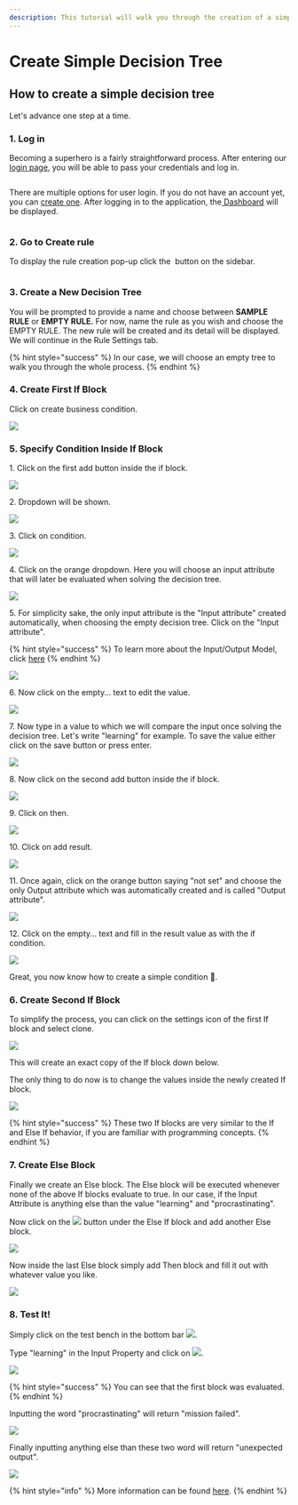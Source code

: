 ```yaml
---
description: This tutorial will walk you through the creation of a simple Decision Tree.
---
```


# Create Simple Decision Tree

## How to create a simple decision tree

Let's advance one step at a time.

### 1. Log in

Becoming a superhero is a fairly straightforward process. After entering our [login page](https://app.decisionrules.io/auth/login), you will be able to pass your credentials and log in.

<figure><img src="../.gitbook/assets/image (12) (1).png" alt=""><figcaption></figcaption></figure>

There are multiple options for user login. If you do not have an account yet, you can [create one](https://app.decisionrules.io/auth/register?type=true-registration). After logging in to the application, the[ Dashboard](../) will be displayed.

<figure><img src="../.gitbook/assets/image (17).png" alt=""><figcaption></figcaption></figure>

### 2. Go to Create rule

To display the rule creation pop-up click the  <img src="../.gitbook/assets/image (14).png" alt="" data-size="original"> button on the sidebar.

<figure><img src="../.gitbook/assets/image (3) (2).png" alt=""><figcaption></figcaption></figure>

### 3. Create a New Decision Tree

You will be prompted to provide a name and choose between **SAMPLE RULE** or **EMPTY RULE.** For now, name the rule as you wish and choose the EMPTY RULE. The new rule will be created and its detail will be displayed. We will continue in the Rule Settings tab.

{% hint style="success" %}
In our case, we will choose an empty tree to walk you through the whole process.
{% endhint %}

### 4. Create First If Block

Click on create business condition.

![](<../.gitbook/assets/image (204).png>)

### 5. Specify Condition Inside If Block

1\. Click on the first add button inside the if block.&#x20;

![](<../.gitbook/assets/image (199).png>)

2\. Dropdown will be shown.

![](<../.gitbook/assets/image (154).png>)

3\. Click on condition.

![](<../.gitbook/assets/image (206).png>)

4\. Click on the orange dropdown. Here you will choose an input attribute that will later be evaluated when solving the decision tree.

![](<../.gitbook/assets/image (166).png>)

5\. For simplicity sake, the only input attribute is the "Input attribute" created automatically, when choosing the empty decision tree. Click on the "Input attribute".

{% hint style="success" %}
To learn more about the Input/Output Model, click [here](../decision-tables/input-and-output/)
{% endhint %}

![](<../.gitbook/assets/image (177).png>)

6\. Now click on the empty... text to edit the value.

![](<../.gitbook/assets/image (175).png>)

7\. Now type in a value to which we will compare the input once solving the decision tree. Let's write "learning" for example. To save the value either click on the save button or press enter.

![](<../.gitbook/assets/image (179).png>)

8\. Now click on the second add button inside the if block.

![](<../.gitbook/assets/image (173).png>)

9\. Click on then.

![](<../.gitbook/assets/image (181).png>)

10\. Click on add result.

![](<../.gitbook/assets/image (170).png>)

11\. Once again, click on the orange button saying "not set" and choose the only Output attribute which was automatically created and is called "Output attribute".

![](<../.gitbook/assets/image (184).png>)

12\. Click on the empty... text and fill in the result value as with the if condition.

![](<../.gitbook/assets/image (160).png>)

Great, you now know how to create a simple condition :tada:.

### 6. Create Second If Block

To simplify the process, you can click on the settings icon of the first If block and select clone.

![](<../.gitbook/assets/image (168) (1).png>)

This will create an exact copy of the If block down below.

The only thing to do now is to change the values inside the newly created If block.

![](<../.gitbook/assets/image (186).png>)

{% hint style="success" %}
These two If blocks are very similar to the If and Else If behavior, if you are familiar with programming concepts.
{% endhint %}

### 7. Create Else Block

Finally we create an Else block. The Else block will be executed whenever none of the above If blocks evaluate to true. In our case, if the Input Attribute is anything else than the value "learning" and "procrastinating".



Now click on the ![](<../.gitbook/assets/image (165).png>) button under the Else If block and add another Else block.

![](<../.gitbook/assets/image (205).png>)

Now inside the last Else block simply add Then block and fill it out with whatever value you like.

![](<../.gitbook/assets/image (193) (1).png>)

### 8. Test It!

Simply click on the test bench in the bottom bar ![](<../.gitbook/assets/image (158).png>).

Type "learning" in the Input Property and click on ![](<../.gitbook/assets/image (187).png>).

![](<../.gitbook/assets/image (174).png>)

{% hint style="success" %}
You can see that the first block was evaluated.
{% endhint %}

Inputting the word "procrastinating" will return "mission failed".

![](<../.gitbook/assets/image (209).png>)

Finally inputting anything else than these two word will return "unexpected output".

![](<../.gitbook/assets/image (161).png>)

{% hint style="info" %}
More information can be found [here](../decision-trees/decision-tree-designer.md).
{% endhint %}


